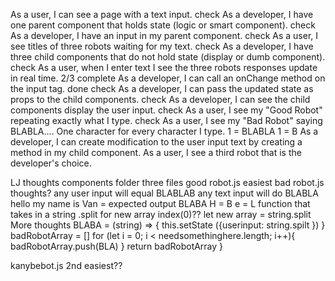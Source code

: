 As a user, I can see a page with a text input.
check
As a developer, I have one parent component that holds state (logic or smart component).
check
As a developer, I have an input in my parent component.
check
As a user, I see titles of three robots waiting for my text.
check
As a developer, I have three child components that do not hold state (display or dumb component).
check
As a user, when I enter text I see the three robots responses update in real time.
2/3 complete
As a developer, I can call an onChange method on the input tag.
done check
As a developer, I can pass the updated state as props to the child components.
check
As a developer, I can see the child components display the user input.
check
As a user, I see my "Good Robot" repeating exactly what I type.
check
As a user, I see my "Bad Robot" saying BLABLA.... One character for every character I type.
1 = BLABLA 1 = B
As a developer, I can create modification to the user input text by creating a method in my child component.
As a user, I see a third robot that is the developer's choice.



LJ thoughts
components folder
three files
good robot.js
    easiest
bad robot.js
     thoughts?
        any user input will equal BLABLAB
        any text input will do  BLABLA
        hello my name is Van = expected output BLABA
        H = B e = L
            function that takes in a string
            .split for new array
            index(0)??
            let new array = string.split   
        More thoughts
        BLABA = (string) => {
          this.setState ({userinput: string.spilt })
        }    
        badRobotArray = []
        for (let i = 0; i < needsomethinghere.length; i++){
          badRobotArray.push(BLA)
        }
          return badRobotArray 
        }

kanybebot.js
    2nd easiest??

